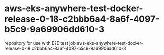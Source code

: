 # aws-eks-anywhere-test-docker-release-0-18-c2bbb6a4-8a6f-4097-b5c9-9a69906dd610-3
repository for use with E2E test job aws-eks-anywhere-test-docker-release-0-18:c2bbb6a4-8a6f-4097-b5c9-9a69906dd610-3
